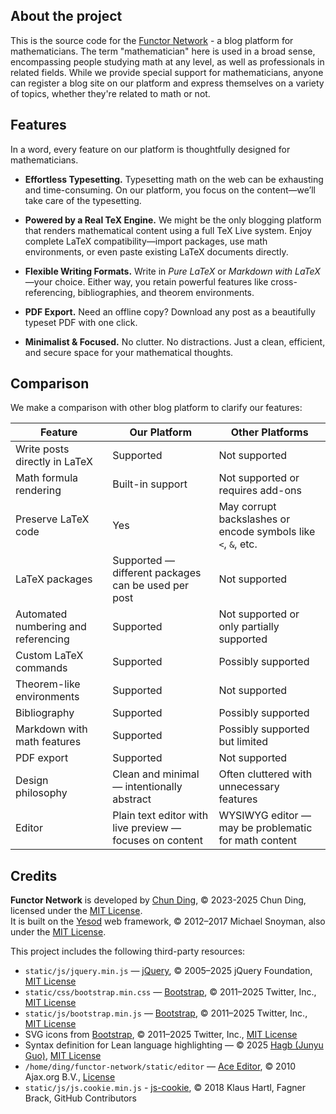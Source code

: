 ## About the project

This is the source code for the [Functor Network](https://functor.network) - a blog platform for mathematicians. The term "mathematician" here is used in a broad sense, encompassing people studying math at any level, as well as professionals in related fields. While we provide special support for mathematicians, anyone can register a blog site on our platform and express themselves on a variety of topics, whether they're related to math or not.

## Features


In a word, every feature on our platform is thoughtfully designed for mathematicians.

- **Effortless Typesetting.** Typesetting math on the web can be exhausting and time-consuming. On our platform, you focus on the content—we’ll take care of the typesetting.

- **Powered by a Real TeX Engine.** We might be the only blogging platform that renders mathematical content using a full TeX Live system. Enjoy complete LaTeX compatibility—import packages, use math environments, or even paste existing LaTeX documents directly.  

- **Flexible Writing Formats.** Write in *Pure LaTeX* or *Markdown with LaTeX*—your choice. Either way, you retain powerful features like cross-referencing, bibliographies, and theorem environments.  

- **PDF Export.** Need an offline copy? Download any post as a beautifully typeset PDF with one click.  

- **Minimalist & Focused.** No clutter. No distractions. Just a clean, efficient, and secure space for your mathematical thoughts.  


## Comparison

We make a comparison with other blog platform to clarify our features:

| Feature                          | Our Platform                                              | Other Platforms                                            |
|----------------------------------|------------------------------------------------------------|------------------------------------------------------------|
| Write posts directly in LaTeX    | Supported                                                  | Not supported                                              |
| Math formula rendering           | Built-in support                                           | Not supported or requires add-ons                         |
| Preserve LaTeX code              | Yes                                                        | May corrupt backslashes or encode symbols like `<`, `&`, etc. |
| LaTeX packages                   | Supported — different packages can be used per post        | Not supported                                              |
| Automated numbering and referencing | Supported                                               | Not supported or only partially supported                 |
| Custom LaTeX commands            | Supported                                                  | Possibly supported                                         |
| Theorem-like environments        | Supported                                                  | Not supported                                              |
| Bibliography                     | Supported                                                  | Possibly supported                                         |
| Markdown with math features      | Supported                                                  | Possibly supported but limited                             |
| PDF export                       | Supported                                                  | Not supported                                              |
| Design philosophy                | Clean and minimal — intentionally abstract                 | Often cluttered with unnecessary features                  |
| Editor                           | Plain text editor with live preview — focuses on content   | WYSIWYG editor — may be problematic for math content       |


## Credits

**Functor Network** is developed by [Chun Ding](https://github.com/c-ding-math), © 2023-2025 Chun Ding, licensed under the [MIT License](https://opensource.org/licenses/MIT).  
It is built on the [Yesod](https://www.yesodweb.com/) web framework, © 2012–2017 Michael Snoyman, also under the [MIT License](https://opensource.org/licenses/MIT).

This project includes the following third-party resources:

- `static/js/jquery.min.js` — [jQuery](https://jquery.com/), © 2005–2025 jQuery Foundation, [MIT License](https://opensource.org/licenses/MIT)  
- `static/css/bootstrap.min.css` — [Bootstrap](https://getbootstrap.com/), © 2011–2025 Twitter, Inc., [MIT License](https://opensource.org/licenses/MIT)  
- `static/js/bootstrap.min.js` — [Bootstrap](https://getbootstrap.com/), © 2011–2025 Twitter, Inc., [MIT License](https://opensource.org/licenses/MIT)  
- SVG icons from [Bootstrap](https://getbootstrap.com/), © 2011–2025 Twitter, Inc., [MIT License](https://opensource.org/licenses/MIT)  
- Syntax definition for Lean language highlighting — © 2025 [Hagb (Junyu Guo)](https://github.com/Hagb), [MIT License](https://opensource.org/licenses/MIT)  
- `/home/ding/functor-network/static/editor` — [Ace Editor](https://ace.c9.io/), © 2010 Ajax.org B.V., [License](static/editor/LICENSE)
- `static/js/js.cookie.min.js` - [js-cookie](https://github.com/js-cookie/js-cookie), © 2018 Klaus Hartl, Fagner Brack, GitHub Contributors

